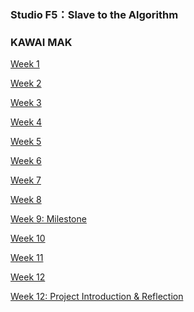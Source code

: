 ### Studio F5：Slave to the Algorithm
### KAWAI MAK

[Week 1](https://github.com/GarveyMak123/Slave-to-the-Algorithm/tree/master/week1) <br>

[Week 2](https://github.com/GarveyMak123/Slave-to-the-Algorithm/tree/master/week%202) <br>

[Week 3](https://github.com/GarveyMak123/Slave-to-the-Algorithm/tree/master/week%203) <br>

[Week 4](https://github.com/GarveyMak123/Slave-to-the-Algorithm/tree/master/week%204) <br>

[Week 5](https://github.com/GarveyMak123/Slave-to-the-Algorithm/tree/master/week%205) <br>

[Week 6](https://github.com/GarveyMak123/Slave-to-the-Algorithm/tree/master/week%206) <br>

[Week 7](https://github.com/GarveyMak123/Slave-to-the-Algorithm/tree/master/week%207) <br>

[Week 8](https://github.com/GarveyMak123/Slave-to-the-Algorithm/tree/master/week%208) <br>

[Week 9: Milestone](https://github.com/GarveyMak123/Slave-to-the-Algorithm/tree/master/week%209) <br>

[Week 10](https://github.com/GarveyMak123/Slave-to-the-Algorithm/tree/master/week%2010) <br>

[Week 11](https://github.com/GarveyMak123/Slave-to-the-Algorithm/tree/master/week%2011) <br>

[Week 12](https://github.com/GarveyMak123/Slave-to-the-Algorithm/tree/master/week%2012) <br>

[Week 12: Project Introduction & Reflection](https://github.com/GarveyMak123/Slave-to-the-Algorithm/tree/master/week%2012:%20Project%20Introduction%20%26%20Reflection) <br>
